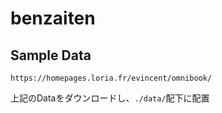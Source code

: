 # benzaiten


## Sample Data

```
https://homepages.loria.fr/evincent/omnibook/
```

上記のDataをダウンロードし、`./data/`配下に配置
